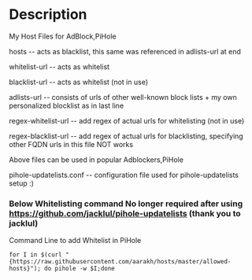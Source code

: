 # Description
My Host Files for AdBlock,PiHole

hosts -- acts as blacklist, this same was referenced in adlists-url at end

whitelist-url -- acts as whitelist

blacklist-url -- acts as whitelist (not in use)

adlists-url -- consists of urls of other well-known block lists + my own personalized blocklist as in last line

regex-whitelist-url -- add regex of actual urls for whitelisting (not in use)

regex-blacklist-url -- add regex of actual urls for blacklisting, specifying other FQDN urls in this file NOT works

Above files can be used in popular Adblockers,PiHole

pihole-updatelists.conf -- configuration file used for pihole-updatelists setup :)

### Below Whitelisting command No longer required after using https://github.com/jacklul/pihole-updatelists (thank you to jacklul)
Command Line to add Whitelist in PiHole

`for I in $(curl "{https://raw.githubusercontent.com/aarakh/hosts/master/allowed-hosts}"); do pihole -w $I;done`